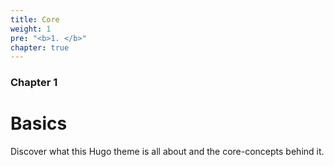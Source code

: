 ```yaml
---
title: Core
weight: 1
pre: "<b>1. </b>"
chapter: true
---
```


### Chapter 1

# Basics

Discover what this Hugo theme is all about and the core-concepts behind it.
